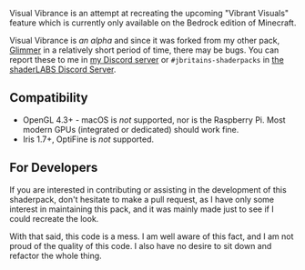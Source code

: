 Visual Vibrance is an attempt at recreating the upcoming "Vibrant Visuals" feature which is currently only available on the Bedrock edition of Minecraft.

Visual Vibrance is _an alpha_ and since it was forked from my other pack, [Glimmer](https://modrinth.com/shader/glimmer-shaders) in a relatively short period of time, there may be bugs. You can report these to me in [my Discord server](https://discord.gg/4U3nPxTznF) or `#jbritains-shaderpacks` in [the shaderLABS Discord Server](https://discord.gg/RpzWN9S).

## Compatibility

- OpenGL 4.3+ - macOS is _not_ supported, nor is the Raspberry Pi. Most modern GPUs (integrated or dedicated) should work fine.
- Iris 1.7+, OptiFine is _not_ supported.



## For Developers
If you are interested in contributing or assisting in the development of this shaderpack, don't hesitate to make a pull request, as I have only some interest in maintaining this pack, and it was mainly made just to see if I could recreate the look.

With that said, this code is a mess. I am well aware of this fact, and I am not proud of the quality of this code. I also have no desire to sit down and refactor the whole thing.